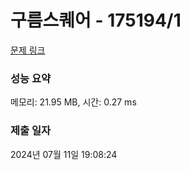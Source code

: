 # 구름스퀘어 - 175194/1 

[문제 링크](https://level.goorm.io/exam/175194/%EA%B5%AC%EB%A6%84-%EC%8A%A4%ED%80%98%EC%96%B4/quiz/1) 

### 성능 요약

메모리: 21.95 MB, 시간: 0.27 ms

### 제출 일자

2024년 07월 11일 19:08:24

